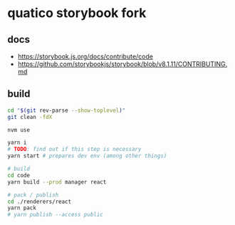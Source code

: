 # quatico storybook fork

## docs

* <https://storybook.js.org/docs/contribute/code>
* <https://github.com/storybookjs/storybook/blob/v8.1.11/CONTRIBUTING.md>

## build

```bash
cd "$(git rev-parse --show-toplevel)"
git clean -fdX 

nvm use

yarn i
# TODO: find out if this step is necessary
yarn start # prepares dev env (among other things)

# build
cd code
yarn build --prod manager react

# pack / publish
cd ./renderers/react
yarn pack 
# yarn publish --access public
```
